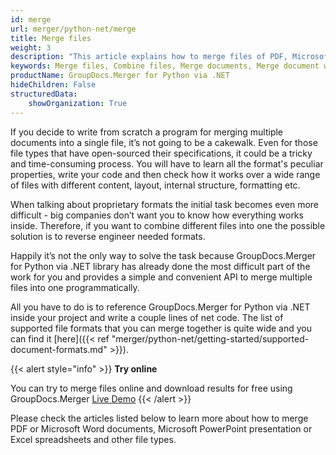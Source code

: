 ```yaml
---
id: merge
url: merger/python-net/merge
title: Merge files
weight: 3
description: "This article explains how to merge files of PDF, Microsoft Word, Excel and PowerPoint and other formats using GroupDocs.Merger for Python via .NET API."
keywords: Merge files, Combine files, Merge documents, Merge document with GroupDocs.Merger for Python via .NET
productName: GroupDocs.Merger for Python via .NET
hideChildren: False
structuredData:
    showOrganization: True
---
```


If you decide to write from scratch a program for merging multiple documents into a single file, it’s not going to be a cakewalk. Even for those file types that have open-sourced their specifications, it could be a tricky and time-consuming process. You will have to learn all the format's peculiar properties, write your code and then check how it works over a wide range of files with different content, layout, internal structure, formatting etc.

When talking about proprietary formats the initial task becomes even more difficult - big companies don’t want you to know how everything works inside. Therefore, if you want to combine different files into one the possible solution is to reverse engineer needed formats.

Happily it’s not the only way to solve the task because GroupDocs.Merger for Python via .NET library has already done the most difficult part of the work for you and provides a simple and convenient API to merge multiple files into one programmatically.

All you have to do is to reference GroupDocs.Merger for Python via .NET inside your project and write a couple lines of net code. The list of supported file formats that you can merge together is quite wide and you can find it [here]({{< ref "merger/python-net/getting-started/supported-document-formats.md" >}}).
  
{{< alert style="info" >}}
**Try online**  
  
You can try to merge files online and download results for free using GroupDocs.Merger [Live Demo](https://products.groupdocs.app/merger)
{{< /alert >}}

Please check the articles listed below to learn more about how to merge PDF or Microsoft Word documents, Microsoft PowerPoint presentation or Excel spreadsheets and other file types.
